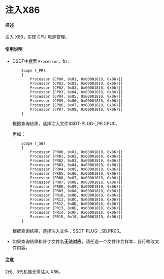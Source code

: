 # 注入X86

#### 描述

注入 X86，实现 CPU 电源管理。

#### 使用说明

- DSDT中搜索 `Processor`，如：

  ```
      Scope (_PR)
      {
          Processor (CPU0, 0x01, 0x00001810, 0x06){}
          Processor (CPU1, 0x02, 0x00001810, 0x06){}
          Processor (CPU2, 0x03, 0x00001810, 0x06){}
          Processor (CPU3, 0x04, 0x00001810, 0x06){}
          Processor (CPU4, 0x05, 0x00001810, 0x06){}
          Processor (CPU5, 0x06, 0x00001810, 0x06){}
          Processor (CPU6, 0x07, 0x00001810, 0x06){}
          Processor (CPU7, 0x08, 0x00001810, 0x06){}
      }
  ```

  根据查询结果，选择注入文件SSDT-PLUG-_PR.CPU0。

  再如：

  ```
      Scope (_SB)
      {
          Processor (PR00, 0x01, 0x00001810, 0x06){}
          Processor (PR01, 0x02, 0x00001810, 0x06){}
          Processor (PR02, 0x03, 0x00001810, 0x06){}
          Processor (PR03, 0x04, 0x00001810, 0x06){}
          Processor (PR04, 0x05, 0x00001810, 0x06){}
          Processor (PR05, 0x06, 0x00001810, 0x06){}
          Processor (PR06, 0x07, 0x00001810, 0x06){}
          Processor (PR07, 0x08, 0x00001810, 0x06){}
          Processor (PR08, 0x09, 0x00001810, 0x06){}
          Processor (PR09, 0x0A, 0x00001810, 0x06){}
          Processor (PR10, 0x0B, 0x00001810, 0x06){}
          Processor (PR11, 0x0C, 0x00001810, 0x06){}
          Processor (PR12, 0x0D, 0x00001810, 0x06){}
          Processor (PR13, 0x0E, 0x00001810, 0x06){}
          Processor (PR14, 0x0F, 0x00001810, 0x06){}
          Processor (PR15, 0x10, 0x00001810, 0x06){}
      }
  ```

  根据查询结果，选择注入文件：SSDT-PLUG-_SB.PR00。

- 如果查询结果和补丁文件名**无法对应**，请任选一个文件作为样本，自行修改文件内容。

#### 注意

2代、3代机器无需注入 X86。